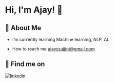
# Hi, I'm Ajay! 👋


## 🚀 About Me
* I’m currently learning Machine learning, NLP, AI.

* How to reach me ajaycsujjini@gmail.com


## 🔗 Find me on
[![linkedin](https://img.shields.io/badge/linkedin-0A66C2?style=for-the-badge&logo=linkedin&logoColor=white)](https://www.linkedin.com/in/ajay-cs/)

